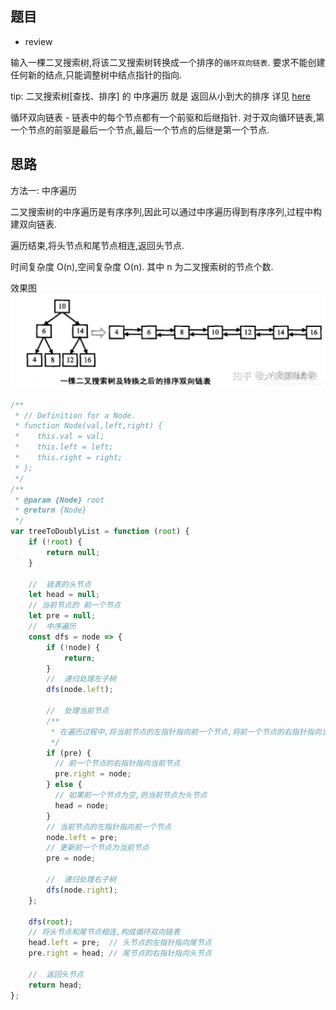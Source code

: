 ## 题目
- review

输入一棵二叉搜索树,将该二叉搜索树转换成一个排序的`循环双向链表`. 要求不能创建任何新的结点,只能调整树中结点指针的指向. 

tip: 二叉搜索树[查找、排序] 的 中序遍历 就是 返回从小到大的排序
详见 [here](./leetcode+tx-二叉搜索树的第k个节点.md)

循环双向链表 - 链表中的每个节点都有一个前驱和后继指针. 对于双向循环链表,第一个节点的前驱是最后一个节点,最后一个节点的后继是第一个节点. 

## 思路

方法一: 中序遍历

二叉搜索树的中序遍历是有序序列,因此可以通过中序遍历得到有序序列,过程中构建双向链表. 

遍历结束,将头节点和尾节点相连,返回头节点. 

时间复杂度 O(n),空间复杂度 O(n). 其中 n 为二叉搜索树的节点个数. 

效果图
![Alt text](二叉搜索树双向链表.png)

```js
/**
 * // Definition for a Node.
 * function Node(val,left,right) {
 *    this.val = val;
 *    this.left = left;
 *    this.right = right;
 * };
 */
/**
 * @param {Node} root
 * @return {Node}
 */
var treeToDoublyList = function (root) {
    if (!root) {
        return null;
    }

    //  链表的头节点
    let head = null;
    // 当前节点的 前一个节点
    let pre = null;
    //  中序遍历
    const dfs = node => {
        if (!node) {
            return;
        }
        //  递归处理左子树
        dfs(node.left);

        //  处理当前节点
        /**
         * 在遍历过程中,将当前节点的左指针指向前一个节点,将前一个节点的右指针指向当前节点. 
         */
        if (pre) {
          // 前一个节点的右指针指向当前节点
          pre.right = node;
        } else {
          // 如果前一个节点为空,则当前节点为头节点
          head = node;
        }
        // 当前节点的左指针指向前一个节点
        node.left = pre;
        // 更新前一个节点为当前节点
        pre = node;

        //  递归处理右子树
        dfs(node.right);
    };

    dfs(root);
    // 将头节点和尾节点相连,构成循环双向链表
    head.left = pre;  // 头节点的左指针指向尾节点
    pre.right = head; // 尾节点的右指针指向头节点

    //  返回头节点
    return head;
};

```